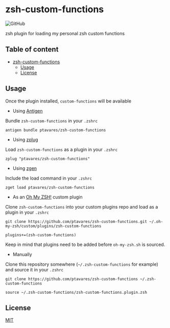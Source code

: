 # zsh-custom-functions

![GitHub](https://img.shields.io/github/license/ptavares/zsh-custom-functions)

zsh plugin for loading my personal zsh custom functions

## Table of content

- [zsh-custom-functions](#zsh-custom-functions)
  - [Usage](#usage)
  - [License](#license)

## Usage

Once the plugin installed, `custom-functions` will be available

- Using [Antigen](https://github.com/zsh-users/antigen)

Bundle `zsh-custom-functions` in your `.zshrc`

```shell script
antigen bundle ptavares/zsh-custom-functions
```

- Using [zplug](https://github.com/b4b4r07/zplug)

Load `zsh-custom-functions` as a plugin in your `.zshrc`

```shell script
zplug "ptavares/zsh-custom-functions"
```

- Using [zgen](https://github.com/tarjoilija/zgen)

Include the load command in your `.zshrc`

```shell script
zget load ptavares/zsh-custom-functions
```

- As an [Oh My ZSH!](https://github.com/robbyrussell/oh-my-zsh) custom plugin

Clone `zsh-custom-functions` into your custom plugins repo and load as a plugin in your `.zshrc`

```shell script
git clone https://github.com/ptavares/zsh-custom-functions.git ~/.oh-my-zsh/custom/plugins/zsh-custom-functions
```

```shell script
plugins+=(zsh-custom-functions)
```

Keep in mind that plugins need to be added before `oh-my-zsh.sh` is sourced.

- Manually

Clone this repository somewhere (`~/.zsh-custom-functions` for example) and source it in your `.zshrc`

```shell script
git clone https://github.com/ptavares/zsh-custom-functions ~/.zsh-custom-functions
```

```shell script
source ~/.zsh-custom-functions/zsh-custom-functions.plugin.zsh
```

## License

[MIT](LICENCE)
